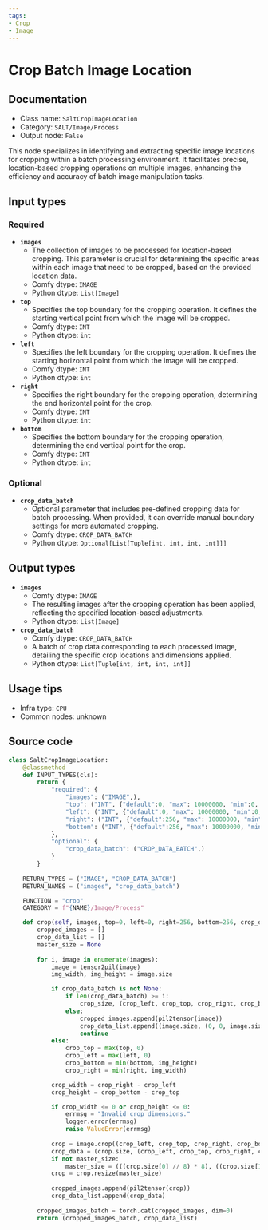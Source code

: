 ```yaml
---
tags:
- Crop
- Image
---
```


# Crop Batch Image Location
## Documentation
- Class name: `SaltCropImageLocation`
- Category: `SALT/Image/Process`
- Output node: `False`

This node specializes in identifying and extracting specific image locations for cropping within a batch processing environment. It facilitates precise, location-based cropping operations on multiple images, enhancing the efficiency and accuracy of batch image manipulation tasks.
## Input types
### Required
- **`images`**
    - The collection of images to be processed for location-based cropping. This parameter is crucial for determining the specific areas within each image that need to be cropped, based on the provided location data.
    - Comfy dtype: `IMAGE`
    - Python dtype: `List[Image]`
- **`top`**
    - Specifies the top boundary for the cropping operation. It defines the starting vertical point from which the image will be cropped.
    - Comfy dtype: `INT`
    - Python dtype: `int`
- **`left`**
    - Specifies the left boundary for the cropping operation. It defines the starting horizontal point from which the image will be cropped.
    - Comfy dtype: `INT`
    - Python dtype: `int`
- **`right`**
    - Specifies the right boundary for the cropping operation, determining the end horizontal point for the crop.
    - Comfy dtype: `INT`
    - Python dtype: `int`
- **`bottom`**
    - Specifies the bottom boundary for the cropping operation, determining the end vertical point for the crop.
    - Comfy dtype: `INT`
    - Python dtype: `int`
### Optional
- **`crop_data_batch`**
    - Optional parameter that includes pre-defined cropping data for batch processing. When provided, it can override manual boundary settings for more automated cropping.
    - Comfy dtype: `CROP_DATA_BATCH`
    - Python dtype: `Optional[List[Tuple[int, int, int, int]]]`
## Output types
- **`images`**
    - Comfy dtype: `IMAGE`
    - The resulting images after the cropping operation has been applied, reflecting the specified location-based adjustments.
    - Python dtype: `List[Image]`
- **`crop_data_batch`**
    - Comfy dtype: `CROP_DATA_BATCH`
    - A batch of crop data corresponding to each processed image, detailing the specific crop locations and dimensions applied.
    - Python dtype: `List[Tuple[int, int, int, int]]`
## Usage tips
- Infra type: `CPU`
- Common nodes: unknown


## Source code
```python
class SaltCropImageLocation:
    @classmethod
    def INPUT_TYPES(cls):
        return {
            "required": {
                "images": ("IMAGE",),
                "top": ("INT", {"default":0, "max": 10000000, "min":0, "step":1}),
                "left": ("INT", {"default":0, "max": 10000000, "min":0, "step":1}),
                "right": ("INT", {"default":256, "max": 10000000, "min":0, "step":1}),
                "bottom": ("INT", {"default":256, "max": 10000000, "min":0, "step":1}),
            },
            "optional": {
                "crop_data_batch": ("CROP_DATA_BATCH",)
            }
        }
    
    RETURN_TYPES = ("IMAGE", "CROP_DATA_BATCH")
    RETURN_NAMES = ("images", "crop_data_batch")

    FUNCTION = "crop"
    CATEGORY = f"{NAME}/Image/Process"

    def crop(self, images, top=0, left=0, right=256, bottom=256, crop_data_batch=None):
        cropped_images = []
        crop_data_list = []
        master_size = None
        
        for i, image in enumerate(images):
            image = tensor2pil(image)
            img_width, img_height = image.size

            if crop_data_batch is not None:
                if len(crop_data_batch) >= i:
                    crop_size, (crop_left, crop_top, crop_right, crop_bottom) = crop_data_batch[i]
                else:
                    cropped_images.append(pil2tensor(image))
                    crop_data_list.append((image.size, (0, 0, image.size[0], image.size[1])))
                    continue
            else:
                crop_top = max(top, 0)
                crop_left = max(left, 0)
                crop_bottom = min(bottom, img_height)
                crop_right = min(right, img_width)

            crop_width = crop_right - crop_left
            crop_height = crop_bottom - crop_top

            if crop_width <= 0 or crop_height <= 0:
                errmsg = "Invalid crop dimensions."
                logger.error(errmsg)
                raise ValueError(errmsg)
            
            crop = image.crop((crop_left, crop_top, crop_right, crop_bottom))
            crop_data = (crop.size, (crop_left, crop_top, crop_right, crop_bottom))
            if not master_size:
                master_size = (((crop.size[0] // 8) * 8), ((crop.size[1] // 8) * 8))
            crop = crop.resize(master_size)
            
            cropped_images.append(pil2tensor(crop))
            crop_data_list.append(crop_data)
        
        cropped_images_batch = torch.cat(cropped_images, dim=0)
        return (cropped_images_batch, crop_data_list)

```
